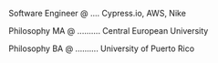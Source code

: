Software Engineer @ .... Cypress.io, AWS, Nike

Philosophy MA @ .......... Central European University

Philosophy BA @ .......... University of Puerto Rico
